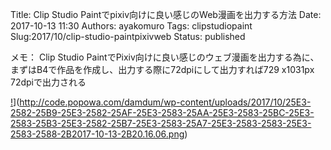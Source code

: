 Title: Clip Studio Paintでpixiv向けに良い感じのWeb漫画を出力する方法
Date: 2017-10-13 11:30
Authors: ayakomuro
Tags:  clipstudiopaint
Slug:2017/10/clip-studio-paintpixivweb
Status: published

メモ：
Clip Studio
PaintでPixiv向けに良い感じのウェブ漫画を出力する為に、まずはB4で作品を作成し、出力する際に72dpiにして出力すれば729
x1031px 72dpiで出力される


[!](http://code.popowa.com/damdum/wp-content/uploads/2017/10/25E3-2582-25B9-25E3-2582-25AF-25E3-2583-25AA-25E3-2583-25BC-25E3-2583-25B3-25E3-2582-25B7-25E3-2583-25A7-25E3-2583-2583-25E3-2583-2588-2B2017-10-13-2B20.16.06-300x257.png)](http://code.popowa.com/damdum/wp-content/uploads/2017/10/25E3-2582-25B9-25E3-2582-25AF-25E3-2583-25AA-25E3-2583-25BC-25E3-2583-25B3-25E3-2582-25B7-25E3-2583-25A7-25E3-2583-2583-25E3-2583-2588-2B2017-10-13-2B20.16.06.png)
